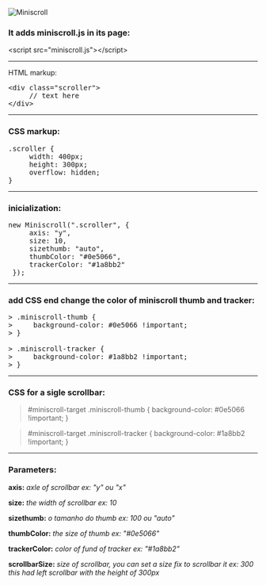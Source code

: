 ![Miniscroll](https://raw.github.com/rogerluiz/Miniscroll-JS/master/www/fb.jpg)

### It adds miniscroll.js in its page:

&lt;script src="miniscroll.js"&gt;&lt;/script&gt;

***

HTML markup:

<pre>
&lt;div class="scroller"&gt;
     // text here
&lt;/div&gt;
</pre>

***

### CSS markup:
<pre>
.scroller {
     width: 400px;
     height: 300px;
     overflow: hidden;
}
</pre>

***

### inicialization:
<pre>
new Miniscroll(".scroller", {
     axis: "y",
     size: 10,
     sizethumb: "auto",
     thumbColor: "#0e5066",
     trackerColor: "#1a8bb2"
 });
</pre>

***

### add CSS end change the color of miniscroll thumb and tracker:
<pre>
> .miniscroll-thumb {
>     background-color: #0e5066 !important;
> }

> .miniscroll-tracker {
>     background-color: #1a8bb2 !important;
> }
</pre>

***

### CSS for a sigle scrollbar:
> &#35;miniscroll-target .miniscroll-thumb {
>     background-color: #0e5066 !important;
> }

> &#35;miniscroll-target .miniscroll-tracker {
>     background-color: #1a8bb2 !important;
> }

***

### Parameters:
**axis:**
_axle of scrollbar ex: "y" ou "x"_

**size:**
_the width of scrollbar ex: 10_

**sizethumb:**
_o tamanho do thumb ex: 100 ou "auto"_

**thumbColor:**
_the size of thumb ex: "#0e5066"_

**trackerColor:**
_color of fund of tracker ex: "#1a8bb2"_

**scrollbarSize:**
_size of scrollbar, you can set a size fix to scrollbar it ex: 300 this had left scrollbar with the height of 300px_
